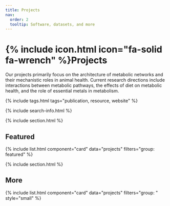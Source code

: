```yaml
---
title: Projects
nav:
  order: 2
  tooltip: Software, datasets, and more
---
```


# {% include icon.html icon="fa-solid fa-wrench" %}Projects

Our projects primarily focus on the architecture of metabolic networks and their mechanistic roles in animal health. Current research directions include interactions between metabolic pathways, the effects of diet on metabolic health, and the role of essential metals in metabolism.
 
{% include tags.html tags="publication, resource, website" %}

{% include search-info.html %}

{% include section.html %}

## Featured

{% include list.html component="card" data="projects" filters="group: featured" %}

{% include section.html %}

## More

{% include list.html component="card" data="projects" filters="group: " style="small" %}
